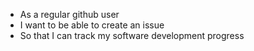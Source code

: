 - As a regular github user
- I want to be able to create an issue
- So that I can track my software development progress